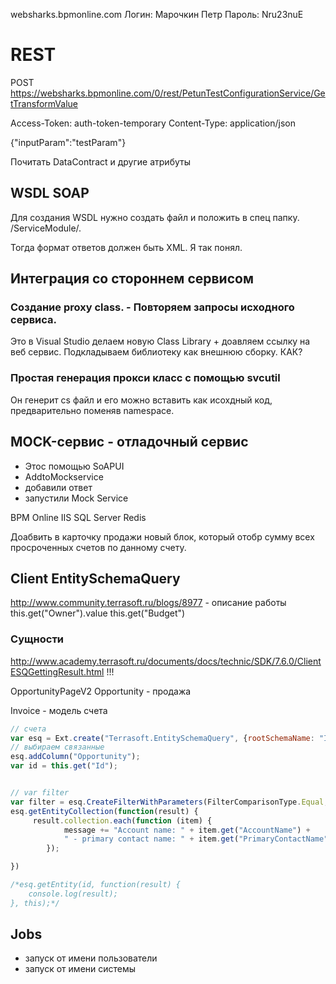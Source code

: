 websharks.bpmonline.com 
Логин: Марочкин Петр
Пароль: Nru23nuE


# REST
POST 
https://websharks.bpmonline.com/0/rest/PetunTestConfigurationService/GetTransformValue

Access-Token: auth-token-temporary
Content-Type: application/json

{"inputParam":"testParam"}


Почитать DataContract и другие атрибуты

## WSDL SOAP
Для создания WSDL нужно создать файл и положить в спец папку. 
/ServiceModule/<ServiceName>.

Тогда формат ответов должен быть XML. Я так понял.


## Интеграция со стороннем сервисом
### Создание proxy class. - Повторяем запросы исходного сервиса.

Это в Visual Studio делаем новую Class Library + доавляем ссылку на веб сервис.
Подкладываем библиотеку как внешнюю сборку. КАК?

### Простая генерация прокси класс с помощью svcutil
Он генерит cs файл и его можно вставить как исохдный код, предварительно поменяв namespace.


## MOCK-сервис - отладочный сервис
- Этос  помощью SoAPUI
- AddtoMockservice
- добавили ответ
- запустили Mock Service




BPM Online
IIS
SQL Server
Redis


Доабвить в карточку продажи новый блок, который отобр сумму всех просроченных счетов по данному счету.


## Client EntitySchemaQuery
http://www.community.terrasoft.ru/blogs/8977 - описание работы
this.get("Owner").value
this.get("Budget")


### Сущности

http://www.academy.terrasoft.ru/documents/docs/technic/SDK/7.6.0/ClientESQGettingResult.html !!!

OpportunityPageV2
Opportunity - продажа

Invoice - модель счета
```javascript
// счета
var esq = Ext.create("Terrasoft.EntitySchemaQuery", {rootSchemaName: "Invoice"});
// выбираем связанные 
esq.addColumn("Opportunity");
var id = this.get("Id");


// var filter
var filter = esq.CreateFilterWithParameters(FilterComparisonType.Equal, "Opportunity.id", id);
esq.getEntityCollection(function(result) {
     result.collection.each(function (item) {
            message += "Account name: " + item.get("AccountName") +
            " - primary contact name: " + item.get("PrimaryContactName") + "\n";
        });

})

/*esq.getEntity(id, function(result) {
    console.log(result);
}, this);*/


```


## Jobs
- запуск от имени пользователи
- запуск от имени системы






 

